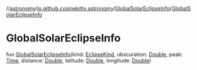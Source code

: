 //[astronomy](../../../index.md)/[io.github.cosinekitty.astronomy](../index.md)/[GlobalSolarEclipseInfo](index.md)/[GlobalSolarEclipseInfo](-global-solar-eclipse-info.md)

# GlobalSolarEclipseInfo

fun [GlobalSolarEclipseInfo](-global-solar-eclipse-info.md)(kind: [EclipseKind](../-eclipse-kind/index.md), obscuration: [Double](https://kotlinlang.org/api/latest/jvm/stdlib/kotlin-stdlib/kotlin/-double/index.html), peak: [Time](../-time/index.md), distance: [Double](https://kotlinlang.org/api/latest/jvm/stdlib/kotlin-stdlib/kotlin/-double/index.html), latitude: [Double](https://kotlinlang.org/api/latest/jvm/stdlib/kotlin-stdlib/kotlin/-double/index.html), longitude: [Double](https://kotlinlang.org/api/latest/jvm/stdlib/kotlin-stdlib/kotlin/-double/index.html))
